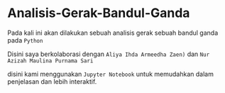 # Analisis-Gerak-Bandul-Ganda

Pada kali ini akan dilakukan sebuah analisis gerak sebuah bandul ganda pada `Python`

Disini saya berkolaborasi dengan `Aliya Ihda Armeedha Zaen)` dan `Nur Azizah Maulina Purnama Sari`

disini kami menggunakan `Jupyter Notebook` untuk memudahkan dalam penjelasan dan lebih interaktif.

